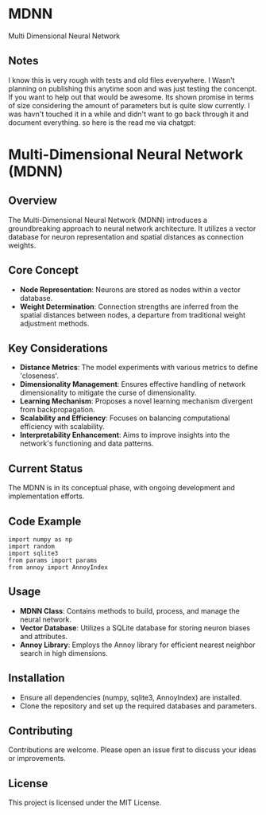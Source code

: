 # MDNN
Multi Dimensional Neural Network

## Notes
  I know this is very rough with tests and old files everywhere. I Wasn't planning on publishing this anytime soon and was just testing the concenpt. If you want to help out that would be awesome. Its shown promise in terms of size considering the amount of parameters but is quite slow currently. 
  I was havn't touched it in a while and didn't want to go back through it and document everything. so here is the read me via chatgpt:

# Multi-Dimensional Neural Network (MDNN)

## Overview
The Multi-Dimensional Neural Network (MDNN) introduces a groundbreaking approach to neural network architecture. It utilizes a vector database for neuron representation and spatial distances as connection weights.

## Core Concept
- **Node Representation**: Neurons are stored as nodes within a vector database.
- **Weight Determination**: Connection strengths are inferred from the spatial distances between nodes, a departure from traditional weight adjustment methods.

## Key Considerations
- **Distance Metrics**: The model experiments with various metrics to define 'closeness'.
- **Dimensionality Management**: Ensures effective handling of network dimensionality to mitigate the curse of dimensionality.
- **Learning Mechanism**: Proposes a novel learning mechanism divergent from backpropagation.
- **Scalability and Efficiency**: Focuses on balancing computational efficiency with scalability.
- **Interpretability Enhancement**: Aims to improve insights into the network's functioning and data patterns.

## Current Status
The MDNN is in its conceptual phase, with ongoing development and implementation efforts.

## Code Example
```
import numpy as np
import random
import sqlite3
from params import params
from annoy import AnnoyIndex
```

## Usage
- **MDNN Class**: Contains methods to build, process, and manage the neural network.
- **Vector Database**: Utilizes a SQLite database for storing neuron biases and attributes.
- **Annoy Library**: Employs the Annoy library for efficient nearest neighbor search in high dimensions.

## Installation
- Ensure all dependencies (numpy, sqlite3, AnnoyIndex) are installed.
- Clone the repository and set up the required databases and parameters.

## Contributing
Contributions are welcome. Please open an issue first to discuss your ideas or improvements.

## License
This project is licensed under the MIT License.
